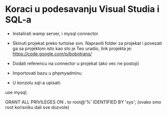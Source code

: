 # Koraci u podesavanju Visual Studia i SQL-a #

  * Instalirati wamp server, i mysql connector

  * Skinuti projekat preko turtoise svn. Napraviti folder za projekat i povezati ga sa projektom isto kao sto je Teo uradio, link projekta je: https://code.google.com/p/bobotrans/

  * Dodati referencu na connector u projekat (ako vec ne postoji)

  * Importovati bazu u phpmyadminu

  * U konzolu sql-a upisati:

use mysql;

GRANT ALL PRIVILEGES ON **.** to root@'%' IDENTIFIED BY 'sys';
(ovako smo root korisniku dali sve dozvole)